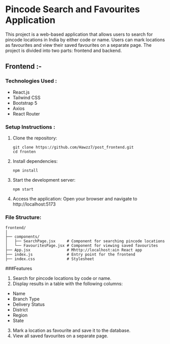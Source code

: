 # Pincode Search and Favourites Application

This project is a web-based application that allows users to search for pincode locations in India by either code or name. Users can mark locations as favourites and view their saved favourites on a separate page. The project is divided into two parts: frontend and backend.

## Frontend :-
### Technologies Used :
* React.js
* Tailwind CSS
* Bootstrap 5
* Axios
* React Router

### Setup Instructions :
1. Clone the repository:
   ```
   git clone https://github.com/Hawzz7/post_frontend.git
   cd fronten
2. Install dependencies:
   ```
   npm install
3. Start the development server:
   ```
   npm start
4. Access the application: Open your browser and navigate to
   http://localhost:5173

### File Structure:
```
frontend/
│
├── components/
│   ├── SearchPage.jsx     # Component for searching pincode locations
│   └── FavouritesPage.jsx # Component for viewing saved favourites
├── App.jsx                # Mhttp://localhost:ain React app
├── index.js               # Entry point for the frontend
├── index.css              # Stylesheet
```
###Features
1. Search for pincode locations by code or name.
2. Display results in a table with the following columns:
  * Name
  * Branch Type
  * Delivery Status
  * District
  * Region
  * State
3. Mark a location as favourite and save it to the database.
4. View all saved favourites on a separate page.





